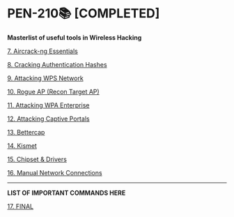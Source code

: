 # PEN-210📚 [COMPLETED]

**Masterlist of useful tools in Wireless Hacking**

[7. Aircrack-ng Essentials](7%20Aircrack-ng%20Essentials%20150566d54b934ced834227a24f73845d.md)

[8. Cracking Authentication Hashes](8%20Cracking%20Authentication%20Hashes%209b1018e05804482bbed18859c1e356da.md)

[9. Attacking WPS Network](9%20Attacking%20WPS%20Network%20ff4c79675ff047df8c82cc8b18e9cfa7.md)

[10. Rogue AP (Recon Target AP)](10%20Rogue%20AP%20(Recon%20Target%20AP)%20056dfa6d39a942e2912f2ef8dfa69d92.md)

[11. Attacking WPA Enterprise](11%20Attacking%20WPA%20Enterprise%20b4407802ba374b4989021a3266dbb46d.md)

[12. Attacking Captive Portals](12%20Attacking%20Captive%20Portals%20cc5fdb8ac826486db71fe4c34a4e1d8b.md)

[13. Bettercap](13%20Bettercap%203db6d4f291344d86ace0bc829d9bd089.md)

[14. Kismet](14%20Kismet%2088f5c42821484203ac86af8f510d4daa.md)

[15. Chipset & Drivers](15%20Chipset%20&%20Drivers%2059d9c1469c524d9b90f19ace267ccd22.md)

[16. Manual Network Connections](16%20Manual%20Network%20Connections%206ac1640b81fb48ceafb7242ad1263da2.md)

---

**LIST OF IMPORTANT COMMANDS HERE**

[17. FINAL](17%20FINAL%204ab9782b14c443379dc1ab4e53f881b0.md)